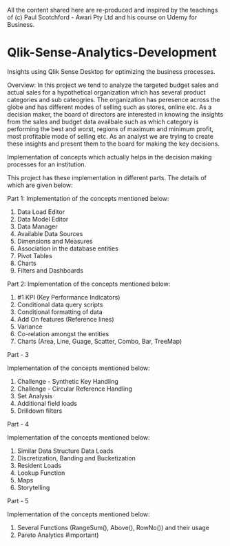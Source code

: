 
All the content shared here are re-produced and inspired by the teachings of (c) Paul Scotchford - Awari Pty Ltd and his course on Udemy for Business.

# Qlik-Sense-Analytics-Development
Insights using Qlik Sense Desktop for optimizing the business processes.

Overview: In this project we tend to analyze the targeted budget sales and actual sales for a hypothetical organization which has several product categories and sub cateogries. 
The organization has peresence across the globe and has different modes of selling such as stores, online etc. As a decision maker, the board of directors are
interested in knowing the insights from the sales and budget data availbale such as which category is performing the best and worst, regions of maximum and minimum profit,
most profitable mode of selling etc. As an analyst we are trying to create these insights and present them to the board for making the key decisions. 


Implementation of concepts which actually helps in the decision making processes for an institution.

This project has these implementation in different parts. The details of which are given below:

Part 1:
Implementation of the concepts mentioned below:
1. Data Load Editor 
2. Data Model Editor
3. Data Manager
4. Available Data Sources
5. Dimensions and Measures
6. Association in the database entities
7. Pivot Tables
8. Charts
9. Filters and Dashboards

Part 2:
Implementation of the concepts mentioned below:
1. #1 KPI (Key Performance Indicators)
2. Conditional data query scripts
3. Conditional formatting of data
4. Add On features (Reference lines)
5. Variance 
6. Co-relation amongst the entities
7. Charts  (Area, Line, Guage, Scatter, Combo, Bar, TreeMap)

Part - 3

Implementation of the concepts mentioned below:

1. Challenge - Synthetic Key Handling
2. Challenge - Circular Reference Handling
3. Set Analysis 
4. Additional field loads
5. Drilldown filters

Part  - 4

Implementation of the concepts mentioned below:

1. Similar Data Structure Data Loads
2. Discretization, Banding and Bucketization
3. Resident Loads
4. Lookup Function
5. Maps
6. Storytelling


Part  - 5

Implementation of the concepts mentioned below:

1. Several Functions (RangeSum(), Above(), RowNo()) and their usage
2. Pareto Analytics #important)


